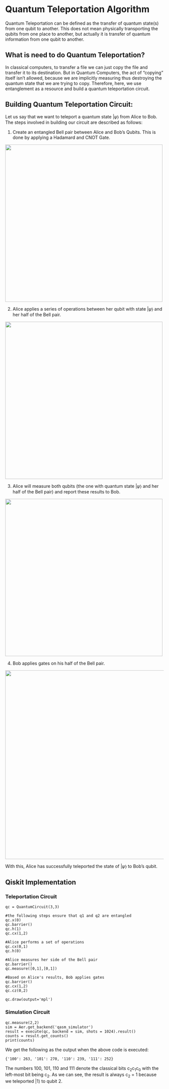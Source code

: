 # Quantum Teleportation Algorithm

Quantum Teleportation can be defined as the transfer of quantum state(s) from one qubit to another. This does not mean physically transporting the qubits from one place to another, but actually it is transfer of quantum information from one qubit to another.

## What is need to do Quantum Teleportation?
In classical computers, to transfer a file we can just copy the file and transfer it to its destination. But in Quantum Computers, the act of “copying” itself isn’t allowed, because we are implicitly measuring thus destroying the quantum state that we are trying to copy. Therefore, here, we use entanglement as a resource and build a quantum teleportation circuit.

## Building Quantum Teleportation Circuit:

Let us say that we want to teleport a quantum state |𝜓⟩ from Alice to Bob. The steps involved in building our circuit are described as follows:

1. Create an entangled Bell pair between Alice and Bob’s Qubits. This is done by applying a Hadamard and CNOT Gate.

<img src="https://github.com/deepkchoudhary/iisc-quantum/blob/main/images/quantum-teleportation1.JPG" width="500">

2. Alice applies a series of operations between her qubit with state |𝜓⟩ and her half of the Bell pair.

<img src="https://github.com/deepkchoudhary/iisc-quantum/blob/main/images/quantum-teleportation2.JPG" width="500">

3. Alice will measure both qubits (the one with quantum state |𝜓⟩ and her half of the Bell pair) and report these results to Bob.

<img src="https://github.com/deepkchoudhary/iisc-quantum/blob/main/images/quantum-teleportation3.JPG" width="500">

4. Bob applies gates on his half of the Bell pair.

<img src="https://github.com/deepkchoudhary/iisc-quantum/blob/main/images/quantum-teleportation.jpg" width="600">

With this, Alice has successfully teleported the state of |𝜓⟩ to Bob’s qubit.

## Qiskit Implementation

### Teleportation Circuit

```
qc = QuantumCircuit(3,3)

#the following steps ensure that q1 and q2 are entangled
qc.x(0)
qc.barrier()
qc.h(1)
qc.cx(1,2)

#Alice performs a set of operations
qc.cx(0,1)
qc.h(0)

#Alice measures her side of the Bell pair
qc.barrier()
qc.measure([0,1],[0,1])

#Based on Alice's results, Bob applies gates
qc.barrier()
qc.cx(1,2)
qc.cz(0,2)

qc.draw(output='mpl')
```
### Simulation Circuit

```
qc.measure(2,2)
sim = Aer.get_backend('qasm_simulator')
result = execute(qc, backend = sim, shots = 1024).result()
counts = result.get_counts()
print(counts)
```

We get the following as the output when the above code is executed:

```
{'100': 263, '101': 270, '110': 239, '111': 252}
```
The numbers 100, 101, 110 and 111 denote the classical bits c<sub>2</sub>c<sub>1</sub>c<sub>0</sub> with the left-most bit being c<sub>2</sub>. As
we can see, the result is always c<sub>2</sub> = 1 because we teleported |1⟩ to qubit 2.
